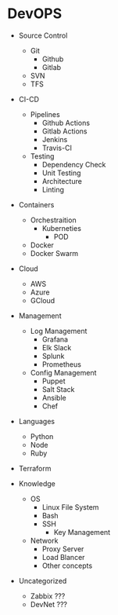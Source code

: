 # DevOPS
- Source Control
    - Git
        - Github
        - Gitlab
    - SVN
    - TFS
- CI-CD
    - Pipelines
        - Github Actions
        - Gitlab Actions
        - Jenkins
        - Travis-CI
    - Testing
        - Dependency Check
        - Unit Testing
        - Architecture
        - Linting
- Containers
    - Orchestraition
        - Kuberneties
            - POD
    - Docker
    - Docker Swarm
- Cloud
    - AWS
    - Azure
    - GCloud
- Management
    - Log Management
        - Grafana
        - Elk Slack
        - Splunk
        - Prometheus
    - Config Management
        - Puppet
        - Salt Stack
        - Ansible
        - Chef
- Languages
    - Python
    - Node
    - Ruby
- Terraform
- Knowledge
    - OS
        - Linux File System
        - Bash
        - SSH
            - Key Management
    - Network
        - Proxy Server
        - Load Blancer
        - Other concepts


- Uncategorized
    - Zabbix ???
    - DevNet ???
